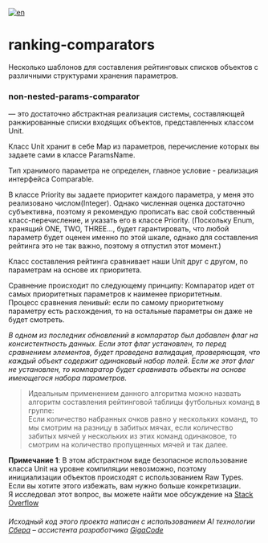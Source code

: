 [![en](https://img.shields.io/badge/lang-en-green.svg)](https://github.com/YoungMYN/ranking-comparators/blob/main/README.md)
# ranking-comparators
Несколько шаблонов для составления рейтинговых списков объектов с различными структурами хранения параметров.

### non-nested-params-comparator 
 — это достаточно абстрактная реализация системы,
составляющей ранжированные списки входящих объектов, представленных классом Unit.

Класс Unit хранит в себе Map из параметров, перечисление которых вы задаете сами в классе 
ParamsName. 

Тип хранимого параметра не определен, главное условие - 
реализация интерфейса Comparable. 

В классе Priority вы задаете приоритет каждого параметра, у меня 
это реализовано числом(Integer). Однако численная оценка достаточно субъективна, поэтому я рекомендую прописать вас свой собственный класс-перечисление, и указать его в классе Priority.
(Поскольку Enum, хранящий ONE, TWO, THREE..., будет гарантировать, что любой параметр будет оценен именно по этой шкале,
однако для составления рейтинга это не так важно, поэтому я отпустил этот момент.)

Класс составления рейтинга сравнивает наши Unit друг с другом, по параметрам на основе их приоритета. 

Сравнение происходит по следующему принципу: Компаратор идет от самых приоритетных параметров к наименее приоритетным.  
Процесс сравнения ленивый: если по самому приоритетному параметру есть расхождения, то на остальные параметры он даже не будет смотреть.

*В одном из последних обновлений в компаратор был добавлен флаг на консистентность данных.
Если этот флаг установлен, то перед сравнением элементов, будет проведена валидация, проверяющая, что каждый объект содержит одинаковый набор полей.
Если же этот флаг не установлен, то компаратор будет сравнивать объекты на основе имеющегося набора параметров.*

> Идеальным применением данного алгоритма можно назвать алгоритм составления рейтинговой таблицы футбольных команд в группе:  
Если количество набранных очков равно у нескольких команд, то мы смотрим на разницу в забитых мячах, если количество забитых мячей у нескольких из этих команд одинаковое,
то смотрим на количество пропущенных мячей и так далее.

**Примечание 1**: В этом абстрактном виде безопасное использование класса Unit на уровне компиляции невозможно, поэтому инициализации объектов происходят с использованием Raw Types.  
 Если вы хотите этого избежать, вам нужно больше конкретизации.   
Я исследовал этот вопрос, вы можете найти мое обсуждение на [Stack Overflow](https://stackoverflow.com/questions/78711032)



###### *Исходный код этого проекта написан с использованием AI технологии [Сбера]( http://www.sberbank.ru/) – ассистента разработчика [GigaCode]( https://gigacode.ru/)*